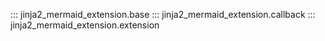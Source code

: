 ::: jinja2_mermaid_extension.base
::: jinja2_mermaid_extension.callback
::: jinja2_mermaid_extension.extension
